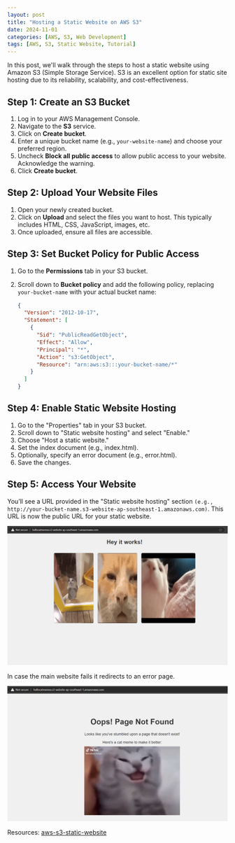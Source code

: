 ```yaml
---
layout: post
title: "Hosting a Static Website on AWS S3"
date: 2024-11-01
categories: [AWS, S3, Web Development]
tags: [AWS, S3, Static Website, Tutorial]
---
```


In this post, we'll walk through the steps to host a static website using Amazon S3 (Simple Storage Service). S3 is an excellent option for static site hosting due to its reliability, scalability, and cost-effectiveness.

## Step 1: Create an S3 Bucket

1. Log in to your AWS Management Console.
2. Navigate to the **S3** service.
3. Click on **Create bucket**.
4. Enter a unique bucket name (e.g., `your-website-name`) and choose your preferred region.
5. Uncheck **Block all public access** to allow public access to your website. Acknowledge the warning.
6. Click **Create bucket**.

## Step 2: Upload Your Website Files

1. Open your newly created bucket.
2. Click on **Upload** and select the files you want to host. This typically includes HTML, CSS, JavaScript, images, etc.
3. Once uploaded, ensure all files are accessible.

## Step 3: Set Bucket Policy for Public Access

1. Go to the **Permissions** tab in your S3 bucket.
2. Scroll down to **Bucket policy** and add the following policy, replacing `your-bucket-name` with your actual bucket name:

   ```json
   {
     "Version": "2012-10-17",
     "Statement": [
       {
         "Sid": "PublicReadGetObject",
         "Effect": "Allow",
         "Principal": "*",
         "Action": "s3:GetObject",
         "Resource": "arn:aws:s3:::your-bucket-name/*"
       }
     ]
   }
   ```

## Step 4: Enable Static Website Hosting

1. Go to the "Properties" tab in your S3 bucket.
2. Scroll down to "Static website hosting" and select "Enable."
3. Choose "Host a static website."
4. Set the index document (e.g., index.html).
5. Optionally, specify an error document (e.g., error.html).
5. Save the changes.

## Step 5: Access Your Website
You’ll see a URL provided in the "Static website hosting" section `(e.g., http://your-bucket-name.s3-website-ap-southeast-1.amazonaws.com)`.
This URL is now the public URL for your static website.

![Image](/assets/images/StaticWebSiteOKResult.png)

In case the main website fails it redirects to an error page.

![Image](/assets/images/StaticWebSiteErrorResult.png)

Resources: [aws-s3-static-website](https://github.com/mrcpngn/mrcpngn.github.io.resources/tree/master/aws-s3-static-website)
